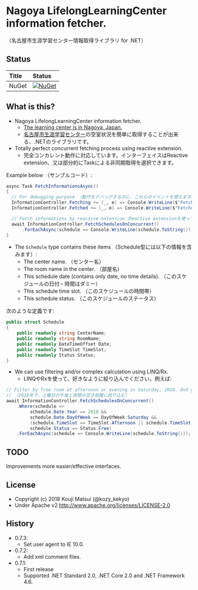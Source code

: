 # Nagoya LifelongLearningCenter information fetcher.

（名古屋市生涯学習センター情報取得ライブラリ for .NET）

## Status

| Title | Status |
|:----|:----|
| NuGet | [![NuGet](https://img.shields.io/nuget/v/Nagoya.LifelongLearningCenter.svg?style=flat)](https://www.nuget.org/packages/Nagoya.LifelongLearningCenter) |

## What is this?
* Nagoya LifelongLearningCenter information fetcher.
  * [The learning center is in Nagoya, Japan.](https://www.suisin.city.nagoya.jp/system/institution/index.cgi)
  * [名古屋市生涯学習センター](https://www.suisin.city.nagoya.jp/system/institution/index.cgi)の空室状況を簡単に取得することが出来る、.NETのライブラリです。
* Totally perfect concurrent fetching process using reactive extension.
  * 完全コンカレント動作に対応しています。インターフェイスはReactive extension、又は部分的にTaskによる非同期取得を選択できます。

Example below （サンプルコード）:

```csharp
async Task FetchInformationsAsync()
{
  // For debugging purpose （動作をデバッグするのに、これらのイベントを使えます。必要なければ不要）
  InformationController.Fetching += (_, e) => Console.WriteLine($"Fetching: {e.Url}");
  InformationController.Fetched += (_, e) => Console.WriteLine($"Fetched: {e.Url}");

  // Fetch informations by reactive extension（Reactive extensionを使って、完全コンカレントに情報を取得・表示します）
  await InformationController.FetchSchedulesOnConcurrent()
      .ForEachAsync(schedule => Console.WriteLine(schedule.ToString()));
}
```

* The `Schedule` type contains these items （Schedule型には以下の情報を含みます）:
  * The center name. （センター名）
  * The room name in the center. （部屋名）
  * This schedule date (contains only date, no time details). （このスケジュールの日付・時間はダミー）
  * This schedule time slot. （このスケジュールの時間帯）
  * This schedule status. （このスケジュールのステータス）

次のような定義です:

```csharp
public struct Schedule
{
    public readonly string CenterName;
    public readonly string RoomName;
    public readonly DateTimeOffset Date;
    public readonly TimeSlot TimeSlot;
    public readonly Status Status;
}
```

* We can use filtering and/or complex calculation using LINQ/Rx.
  * LINQやRxを使って、好きなように絞り込んでください。例えば:

```csharp
// Filter by free room at afternoon or evening in Saturday, 2018. And groups by date and time slot.
// （2018年で、土曜日の午後と夜間の空き部屋に絞り込む）
await InformationController.FetchSchedulesOnConcurrent()
    .Where(schedule =>
         schedule.Date.Year == 2018 &&
         schedule.Date.DayOfWeek == DayOfWeek.Saturday &&
         (schedule.TimeSlot == TimeSlot.Afternoon || schedule.TimeSlot == TimeSlot.Evening) &&
         schedule.Status == Status.Free)
    .ForEachAsync(schedule => Console.WriteLine(schedule.ToString()));
```

## TODO
 Improvements more easier/effective interfaces.

## License
* Copyright (c) 2018 Kouji Matsui (@kozy_kekyo)
* Under Apache v2 http://www.apache.org/licenses/LICENSE-2.0

## History
* 0.7.3:
  * Set user agent to IE 10.0.
* 0.7.2:
  * Add xml comment files.
* 0.7.1:
  * First release
  * Supported .NET Standard 2.0, .NET Core 2.0 and .NET Framework 4.6.
